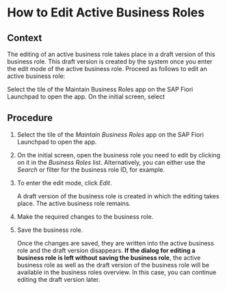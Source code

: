 <!-- loio2e9d7ef4b3a748c49b3569dd5f99dbe0 -->

# How to Edit Active Business Roles



<a name="loio2e9d7ef4b3a748c49b3569dd5f99dbe0__HowToEditAcitveBusinessRoles_context"/>

## Context

The editing of an active business role takes place in a draft version of this business role. This draft version is created by the system once you enter the edit mode of the active business role. Proceed as follows to edit an active business role:

Select the tile of the Maintain Business Roles app on the SAP Fiori Launchpad to open the app. On the initial screen, select



<a name="loio2e9d7ef4b3a748c49b3569dd5f99dbe0__HowToEditAcitveBusinessRoles_steps"/>

## Procedure

1.  Select the tile of the *Maintain Business Roles* app on the SAP Fiori Launchpad to open the app.

2.  On the initial screen, open the business role you need to edit by clicking on it in the *Business Roles* list. Alternatively, you can either use the *Search* or filter for the business role ID, for example.

3.  To enter the edit mode, click *Edit*.

    A draft version of the business role is created in which the editing takes place. The active business role remains.

4.  Make the required changes to the business role.

5.  Save the business role.

    Once the changes are saved, they are written into the active business role and the draft version disappears. **If the dialog for editing a business role is left without saving the business role**, the active business role as well as the draft version of the business role will be available in the business roles overview. In this case, you can continue editing the draft version later.



